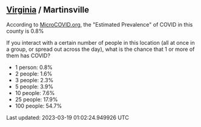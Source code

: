 
## [Virginia](/united-states/virginia) / Martinsville

According to [MicroCOVID.org](http://microcovid.org),
the "Estimated Prevalence" of COVID in this county is 0.8%

If you interact with a certain number of people in this location
(all at once in a group, or spread out across the day), what is the chance that
1 or more of them has COVID?

- 1 person: 0.8%
- 2 people: 1.6%
- 3 people: 2.3%
- 5 people: 3.9%
- 10 people: 7.6%
- 25 people: 17.9%
- 100 people: 54.7%

Last updated: 2023-03-19 01:02:24.949926 UTC
